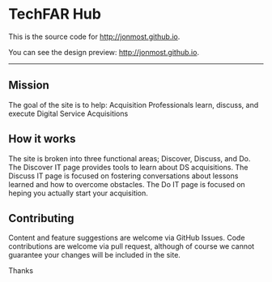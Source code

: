 TechFAR Hub
======================
This is the source code for http://jonmost.github.io. 

You can see the design preview: http://jonmost.github.io.
<hr />

Mission
---
The goal of the site is to help:
Acquisition Professionals learn, discuss, and execute Digital Service Acquisitions

How it works
---
The site is broken into three functional areas; Discover, Discuss, and Do. The Discover IT page provides tools to learn about DS acquisitions. The Discuss IT page is focused on fostering conversations about lessons learned and how to overcome obstacles. The Do IT page is focused on heping you actually start your acquisition.

Contributing
---
Content and feature suggestions are welcome via GitHub Issues. Code contributions are welcome via pull request, although of course we cannot guarantee your changes will be included in the site.

Thanks

